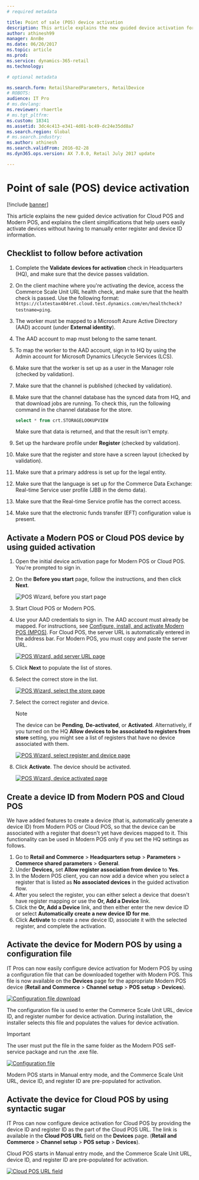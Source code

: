 ```yaml
---
# required metadata

title: Point of sale (POS) device activation
description: This article explains the new guided device activation for Cloud POS and Modern POS, and explains the client simplifications that help users easily activate devices without having to manually enter register and device ID information. 
author: athinesh99
manager: AnnBe
ms.date: 06/20/2017
ms.topic: article
ms.prod: 
ms.service: dynamics-365-retail
ms.technology: 

# optional metadata

ms.search.form: RetailSharedParameters, RetailDevice
# ROBOTS: 
audience: IT Pro
# ms.devlang: 
ms.reviewer: rhaertle
# ms.tgt_pltfrm: 
ms.custom: 18341
ms.assetid: 3dc4c413-e341-4d01-bc49-dc24e35dd8a7
ms.search.region: Global
# ms.search.industry: 
ms.author: athinesh
ms.search.validFrom: 2016-02-28
ms.dyn365.ops.version: AX 7.0.0, Retail July 2017 update

---
```


# Point of sale (POS) device activation

[!include [banner](../includes/banner.md)]

This article explains the new guided device activation for Cloud POS and Modern POS, and explains the client simplifications that help users easily activate devices without having to manually enter register and device ID information. 

Checklist to follow before activation
-------------------------------------

1.  Complete the **Validate devices for activation** check in Headquarters (HQ), and make sure that the device passes validation.
2.  On the client machine where you're activating the device, access the Commerce Scale Unit URL health check, and make sure that the health check is passed. Use the following format: `https://clxtestax404ret.cloud.test.dynamics.com/en/healthcheck?testname=ping`.
3.  The worker must be mapped to a Microsoft Azure Active Directory (AAD) account (under **External identity**).
4.  The AAD account to map must belong to the same tenant.
5.  To map the worker to the AAD account, sign in to HQ by using the Admin account for Microsoft Dynamics Lifecycle Services (LCS).
6.  Make sure that the worker is set up as a user in the Manager role (checked by validation).
7.  Make sure that the channel is published (checked by validation).
8.  Make sure that the channel database has the synced data from HQ, and that download jobs are running. To check this, run the following command in the channel database for the store.

    ```sql
    select * from crt.STORAGELOOKUPVIEW
    ```
    
    Make sure that data is returned, and that the result isn't empty.

9.  Set up the hardware profile under **Register** (checked by validation).
10. Make sure that the register and store have a screen layout (checked by validation).
11. Make sure that a primary address is set up for the legal entity.
12. Make sure that the language is set up for the Commerce Data Exchange: Real-time Service user profile (JBB in the demo data).
13. Make sure that the Real-time Service profile has the correct access.
14. Make sure that the electronic funds transfer (EFT) configuration value is present.

## Activate a Modern POS or Cloud POS device by using guided activation
1.  Open the initial device activation page for Modern POS or Cloud POS. You're prompted to sign in.
2.  On the **Before you start** page, follow the instructions, and then click **Next**.

    ![POS Wizard, before you start page](./media/p24.png)

3.  Start Cloud POS or Modern POS.
4.  Use your AAD credentials to sign in. The AAD account must already be mapped. For instructions, see [Configure, install, and activate Modern POS (MPOS)](../retail-modern-pos-device-activation.md). For Cloud POS, the server URL is automatically entered in the address bar. For Modern POS, you must copy and paste the server URL.

    [![POS Wizard, add server URL page](./media/p18.png)](./media/p18.png)

5.  Click **Next** to populate the list of stores.
6.  Select the correct store in the list.

    [![POS Wizard, select the store page](./media/p20.png)](./media/p20.png)

7.  Select the correct register and device. 

    > [!NOTE]
    > The device can be **Pending**, **De-activated**, or **Activated**. Alternatively, if you turned on the HQ **Allow devices to be associated to registers from store** setting, you might see a list of registers that have no device associated with them. 

    [![POS Wizard, select register and device page](./media/p22.png)](./media/p22.png)

8.  Click **Activate**. The device should be activated. 

    [![POS Wizard, device activated page](./media/p23.png)](./media/p23.png)

## Create a device ID from Modern POS and Cloud POS
We have added features to create a device (that is, automatically generate a device ID) from Modern POS or Cloud POS, so that the device can be associated with a register that doesn't yet have devices mapped to it. This functionality can be used in Modern POS only if you set the HQ settings as follows.

1.  Go to **Retail and Commerce** &gt; **Headquarters setup** &gt; **Parameters** &gt; **Commerce shared parameters** &gt; **General**.
2.  Under **Devices,** set **Allow register association from device** to **Yes**.
3.  In the Modern POS client, you can now add a device when you select a register that is listed as **No associated devices** in the guided activation flow.
4.  After you select the register, you can either select a device that doesn't have register mapping or use the **Or, Add a Device** link.
5.  Click the **Or, Add a Device** link, and then either enter the new device ID or select **Automatically create a new device ID for me**.
6.  Click **Activate** to create a new device ID, associate it with the selected register, and complete the activation.

## Activate the device for Modern POS by using a configuration file
IT Pros can now easily configure device activation for Modern POS by using a configuration file that can be downloaded together with Modern POS. This file is now available on the **Devices** page for the appropriate Modern POS device (**Retail and Commerce** &gt; **Channel setup** &gt; **POS setup** &gt; **Devices**). 

[![Configuration file download](./media/p16_11_16-1024x481.png)](./media/p16_11_16.png) 

The configuration file is used to enter the Commerce Scale Unit URL, device ID, and register number for device activation. During installation, the installer selects this file and populates the values for device activation. 

> [!IMPORTANT]
> The user must put the file in the same folder as the Modern POS self-service package and run the .exe file. 

[![Configuration file](./media/p17_11_16-1024x532.png)](./media/p17_11_16.png) 

Modern POS starts in Manual entry mode, and the Commerce Scale Unit URL, device ID, and register ID are pre-populated for activation.

## Activate the device for Cloud POS by using syntactic sugar
IT Pros can now configure device activation for Cloud POS by providing the device ID and register ID as the part of the Cloud POS URL. The link is available in the **Cloud POS URL** field on the **Devices** page. (**Retail and Commerce** &gt; **Channel setup** &gt; **POS setup** &gt; **Devices**). 

Cloud POS starts in Manual entry mode, and the Commerce Scale Unit URL, device ID, and register ID are pre-populated for activation.

[![Cloud POS URL field](./media/p15_11_16.png)](./media/p15_11_16.png) 




